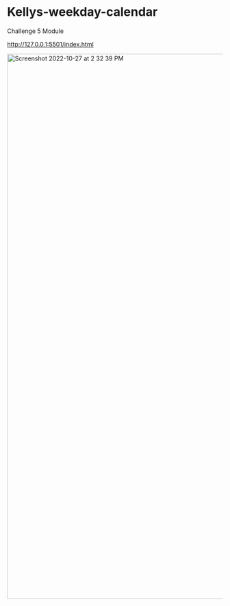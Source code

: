 # Kellys-weekday-calendar
Challenge 5 Module 

http://127.0.0.1:5501/index.html

<img width="1271" alt="Screenshot 2022-10-27 at 2 32 39 PM" src="https://user-images.githubusercontent.com/105178236/198370779-fd66d227-bacc-4460-b7c8-69e59c054717.png">
